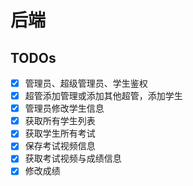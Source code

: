 # 后端

## TODOs

- [x] 管理员、超级管理员、学生鉴权
- [x] 超管添加管理或添加其他超管，添加学生
- [x] 管理员修改学生信息
- [x] 获取所有学生列表
- [x] 获取学生所有考试
- [x] 保存考试视频信息
- [x] 获取考试视频与成绩信息
- [x] 修改成绩
